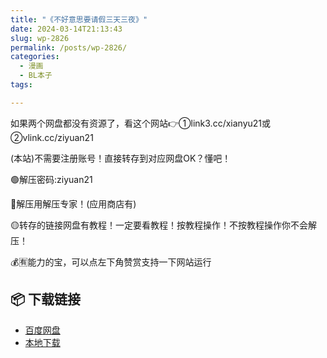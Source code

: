 ```yaml
---
title: "《不好意思要请假三天三夜》"
date: 2024-03-14T21:13:43
slug: wp-2826
permalink: /posts/wp-2826/
categories:
  - 漫画
  - BL本子
tags:

---
```


如果两个网盘都没有资源了，看这个网站👉①link3.cc/xianyu21或②vlink.cc/ziyuan21

(本站)不需要注册账号！直接转存到对应网盘OK？懂吧！

🟢解压密码:ziyuan21

🔵解压用解压专家！(应用商店有)

🟡转存的链接网盘有教程！一定要看教程！按教程操作！不按教程操作你不会解压！

💰🈶能力的宝，可以点左下角赞赏支持一下网站运行

## 📦 下载链接
- [百度网盘](https://blziyuan21.com/pay-download/2826?key=1790a1b0ca&down_id=0)
- [本地下载](https://blziyuan21.com/pay-download/2826?key=1790a1b0ca&down_id=1)

